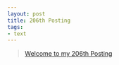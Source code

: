 ```yaml
---
layout: post
title: 206th Posting
tags: 
- text
---
```


> [Welcome to my 206th Posting](https://janghan-kor.tistory.com/943)

